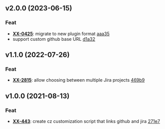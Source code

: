 ## v2.0.0 (2023-06-15)

### Feat

- **[XX-0425](https://myproject.atlassian.net/browse/XX-0425)**: migrate to new plugin format [aaa35](https://github.com//apheris/cz_github_jira_conventional/commit/aaa35fbfbd95ee313916ac175f11efbf55635fab)
- support custom github base URL [d1a32](https://github.com//apheris/cz_github_jira_conventional/commit/d1a322beabf402594d2a00abd9270e4c1c09d035)

## v1.1.0 (2022-07-26)

### Feat

- **[XX-2815](https://myproject.atlassian.net/browse/XX-2815)**: allow choosing between multiple Jira projects [469b9](https://github.com/apheris/cz_github_jira_conventional/commit/469b94c3bb3aa61c6b8c53627c064e5921b4d912)

## v1.0.0 (2021-08-13)

### Feat

- **[XX-443](https://myproject.atlassian.net/browse/XX-443)**: create cz customization script that links github and jira [271e7](https://github.com/apheris/cz_github_jira_conventional/commit/271e78a3d8505192615702434ef9839b2ef3c08c)
